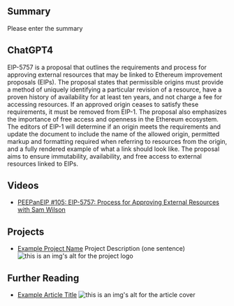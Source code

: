 ## Summary

Please enter the summary

## ChatGPT4

EIP-5757 is a proposal that outlines the requirements and process for approving external resources that may be linked to Ethereum improvement proposals (EIPs). The proposal states that permissible origins must provide a method of uniquely identifying a particular revision of a resource, have a proven history of availability for at least ten years, and not charge a fee for accessing resources. If an approved origin ceases to satisfy these requirements, it must be removed from EIP-1. The proposal also emphasizes the importance of free access and openness in the Ethereum ecosystem. The editors of EIP-1 will determine if an origin meets the requirements and update the document to include the name of the allowed origin, permitted markup and formatting required when referring to resources from the origin, and a fully rendered example of what a link should look like. The proposal aims to ensure immutability, availability, and free access to external resources linked to EIPs.

## Videos

- [PEEPanEIP #105: EIP-5757: Process for Approving External Resources with Sam Wilson](https://www.youtube.com/watch?v=3sL2VU2Cqmc&list=PL4cwHXAawZxqu0PKKyMzG_3BJV_xZTi1F&index=9&t=1s)

## Projects

- [Example Project Name](https://xxxx.xxx/xxxxx) Project Description (one sentence) ![this is an img's alt for the project logo](https://xxxx.xxx/project-logo.xxx)

## Further Reading

- [Example Article Title](https://xxxx.xxx/xxxxx) ![this is an img's alt for the article cover](https://xxxx.xxx/article-cover.xxx)
